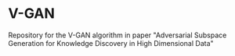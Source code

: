# V-GAN
Repository for the V-GAN algorithm in paper "Adversarial Subspace Generation for Knowledge Discovery in High Dimensional Data" 
